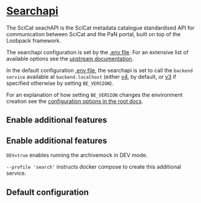 # [Searchapi](https://github.com/SciCatProject/panosc-search-api)

The SciCat seachAPI is the SciCat metadata catalogue standardised API for communication between SciCat and the PaN
portal, built on top of the Loobpack framework.

The searchapi configuration is set by the [.env file](./config/.env). For an extensive list of available options see the
[upstream documentation](https://github.com/SciCatProject/panosc-search-api).

In the default configuration [.env file](./config/.env), the searchapi is set to call the `backend service` available at
`backend.localhost` (either [v4](../backend/services/v4/), by default, or [v3](../backend/services/v3/) if specified
otherwise by setting `BE_VERSION`).

For an explanation of how setting `BE_VERSION` changes the environment creation see the
[configuration options in the root docs](../../README.md#docker-compose-profiles-and-env-variables-configuration-options).

## Enable additional features

## Enable additional features

`DEV=true` enables running the archivemock in DEV mode.

`--profile 'search'` instructs docker compose to create this additional service.

## Default configuration
